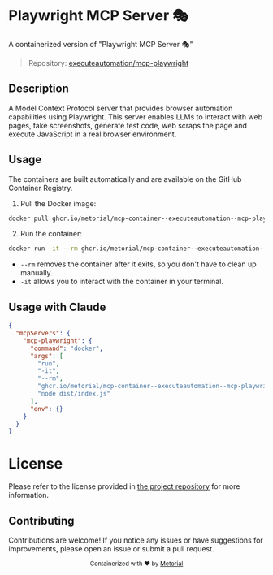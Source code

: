 
# Playwright MCP Server 🎭

A containerized version of "Playwright MCP Server 🎭"

> Repository: [executeautomation/mcp-playwright](https://github.com/executeautomation/mcp-playwright)

## Description

A Model Context Protocol server that provides browser automation capabilities using Playwright. This server enables LLMs to interact with web pages, take screenshots, generate test code, web scraps the page and execute JavaScript in a real browser environment.


## Usage

The containers are built automatically and are available on the GitHub Container Registry.

1. Pull the Docker image:

```bash
docker pull ghcr.io/metorial/mcp-container--executeautomation--mcp-playwright--mcp-playwright
```

2. Run the container:

```bash
docker run -it --rm ghcr.io/metorial/mcp-container--executeautomation--mcp-playwright--mcp-playwright 
```

- `--rm` removes the container after it exits, so you don't have to clean up manually.
- `-it` allows you to interact with the container in your terminal.



## Usage with Claude

```json
{
  "mcpServers": {
    "mcp-playwright": {
      "command": "docker",
      "args": [
        "run",
        "-it",
        "--rm",
        "ghcr.io/metorial/mcp-container--executeautomation--mcp-playwright--mcp-playwright",
        "node dist/index.js"
      ],
      "env": {}
    }
  }
}
```

# License

Please refer to the license provided in [the project repository](https://github.com/executeautomation/mcp-playwright) for more information.

## Contributing

Contributions are welcome! If you notice any issues or have suggestions for improvements, please open an issue or submit a pull request.

<div align="center">
  <sub>Containerized with ❤️ by <a href="https://metorial.com">Metorial</a></sub>
</div>
  